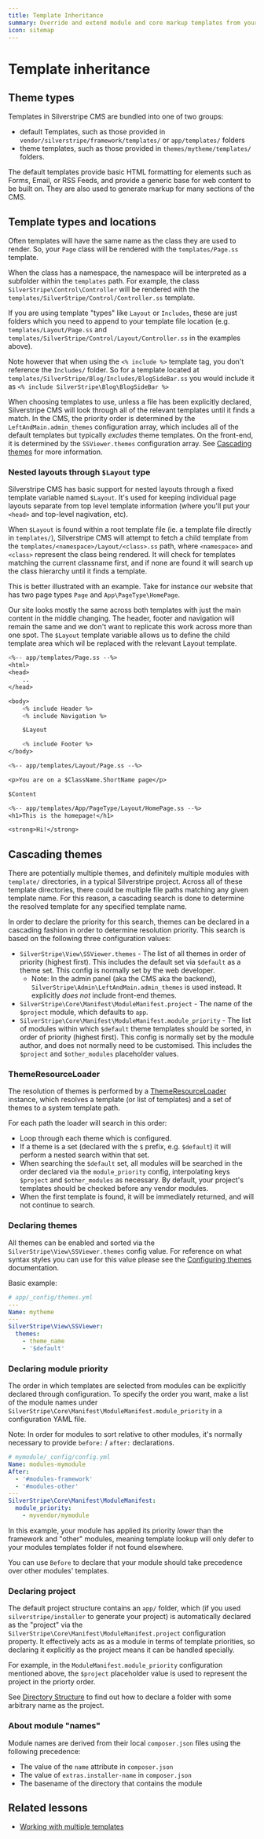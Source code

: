 ```yaml
---
title: Template Inheritance
summary: Override and extend module and core markup templates from your application code.
icon: sitemap
---
```


# Template inheritance

## Theme types

Templates in Silverstripe CMS are bundled into one of two groups:

- default Templates, such as those provided in `vendor/silverstripe/framework/templates/` or `app/templates/` folders
- theme templates, such as those provided in `themes/mytheme/templates/` folders.

The default templates provide basic HTML formatting for elements such as Forms, Email, or RSS Feeds, and provide a
generic base for web content to be built on. They are also used to generate markup for many sections of the CMS.

## Template types and locations

Often templates will have the same name as the class they are used to render. So, your `Page` class will
be rendered with the `templates/Page.ss` template.

When the class has a namespace, the namespace will be interpreted as a subfolder within the `templates` path.
For example, the class `SilverStripe\Control\Controller` will be rendered with the
`templates/SilverStripe/Control/Controller.ss` template.

If you are using template "types" like `Layout` or `Includes`, these are just folders which you need
to append to your template file location (e.g. `templates/Layout/Page.ss` and `templates/SilverStripe/Control/Layout/Controller.ss` in the examples above).

Note however that when using the `<% include %>` template tag, you don't reference the `Includes/` folder. So for a template located at `templates/SilverStripe/Blog/Includes/BlogSideBar.ss` you would include it as `<% include SilverStripe\Blog\BlogSideBar %>`

When choosing templates to use, unless a file has been explicitly declared, Silverstripe CMS will look through all of the relevant templates until it finds a match.
In the CMS, the priority order is determined by the `LeftAndMain.admin_themes` configuration array, which includes all of the default templates but typically *excludes* theme templates. On the front-end, it is determined by the `SSViewer.themes` configuration array. See [Cascading themes](#cascading-themes) for more information.

### Nested layouts through `$Layout` type

Silverstripe CMS has basic support for nested layouts through a fixed template variable named `$Layout`. It's used for
keeping individual page layouts separate from top level template information (where you'll put your `<head>` and top-level nagivation, etc).

When `$Layout` is found within a root template file (ie. a template file directly in `templates/`), Silverstripe CMS will attempt to fetch a child
template from the `templates/<namespace>/Layout/<class>.ss` path, where `<namespace>` and `<class>` represent
the class being rendered. It will check for templates matching the current classname first, and if none are found it will search up the class hierarchy until
it finds a template.

This is better illustrated with an example. Take for instance our website that has two page types `Page` and `App\PageType\HomePage`.

Our site looks mostly the same across both templates with just the main content in the middle changing. The header,
footer and navigation will remain the same and we don't want to replicate this work across more than one spot. The
`$Layout` template variable allows us to define the child template area which wil be replaced with the relevant Layout template.

```ss
<%-- app/templates/Page.ss --%>
<html>
<head>
    ..
</head>

<body>
    <% include Header %>
    <% include Navigation %>

    $Layout

    <% include Footer %>
</body>
```

```ss
<%-- app/templates/Layout/Page.ss --%>

<p>You are on a $ClassName.ShortName page</p>

$Content
```

```ss
<%-- app/templates/App/PageType/Layout/HomePage.ss --%>
<h1>This is the homepage!</h1>

<strong>Hi!</strong>
```

## Cascading themes

There are potentially multiple themes, and definitely multiple modules with `template/` directories, in a typical
Silverstripe project. Across all of these template directories, there could be multiple file paths matching any
given template name.
For this reason, a cascading search is done to determine the resolved template for any specified template name.

In order to declare the priority for this search, themes can be declared in a cascading fashion in order
to determine resolution priority. This search is based on the following three configuration values:

- `SilverStripe\View\SSViewer.themes` - The list of all themes in order of priority (highest first).
   This includes the default set via `$default` as a theme set. This config is normally set by the web
   developer.
  - Note: In the admin panel (aka the CMS aka the backend), `SilverStripe\Admin\LeftAndMain.admin_themes` is used instead.
    It explicitly *does not* include front-end themes.
- `SilverStripe\Core\Manifest\ModuleManifest.project` - The name of the `$project` module, which
   defaults to `app`.
- `SilverStripe\Core\Manifest\ModuleManifest.module_priority` - The list of modules within which `$default`
   theme templates should be sorted, in order of priority (highest first). This config is normally set by
   the module author, and does not normally need to be customised. This includes the `$project` and
   `$other_modules` placeholder values.

### ThemeResourceLoader

The resolution of themes is performed by a [ThemeResourceLoader](api:SilverStripe\View\ThemeResourceLoader)
instance, which resolves a template (or list of templates) and a set of themes to a system template path.

For each path the loader will search in this order:

- Loop through each theme which is configured.
- If a theme is a set (declared with the `$` prefix, e.g. `$default`) it will perform a nested search within
   that set.
- When searching the `$default` set, all modules will be searched in the order declared via the `module_priority`
   config, interpolating keys `$project` and `$other_modules` as necessary. By default, your project's templates should
   be checked before any vendor modules.
- When the first template is found, it will be immediately returned, and will not continue to search.

### Declaring themes

All themes can be enabled and sorted via the `SilverStripe\View\SSViewer.themes` config value. For reference
on what syntax styles you can use for this value please see the [Configuring themes](./themes#configuring-themes) documentation.

Basic example:

```yml
# app/_config/themes.yml
---
Name: mytheme
---
SilverStripe\View\SSViewer:
  themes:
    - theme_name
    - '$default'
```

### Declaring module priority

The order in which templates are selected from modules can be explicitly declared
through configuration. To specify the order you want, make a list of the module
names under `SilverStripe\Core\Manifest\ModuleManifest.module_priority` in a
configuration YAML file.

Note: In order for modules to sort relative to other modules, it's normally necessary
to provide `before:` / `after:` declarations.

```yml
# mymodule/_config/config.yml
Name: modules-mymodule
After:
  - '#modules-framework'
  - '#modules-other'
---
SilverStripe\Core\Manifest\ModuleManifest:
  module_priority:
    - myvendor/mymodule
```

In this example, your module has applied its priority *lower* than the framework and "other" modules, meaning template lookup
will only defer to your modules templates folder if not found elsewhere.

You can use `Before` to declare that your module should take precedence over other modules' templates.

### Declaring project

The default project structure contains an `app/` folder, which (if you used `silverstripe/installer` to generate your project)
is automatically declared as the "project" via the `SilverStripe\Core\Manifest\ModuleManifest.project` configuration property.
It effectively acts as as a module in terms of template priorities, so declaring it explicitly as the project means it can be handled
specially.

For example, in the `ModuleManifest.module_priority` configuration mentioned above, the `$project` placeholder value is used to
represent the project in the priorty order.

See [Directory Structure](/getting_started/directory_structure) to find out how to declare a folder with some arbitrary name as the project.

### About module "names"

Module names are derived from their local `composer.json` files using the following precedence:

- The value of the `name` attribute in `composer.json`
- The value of `extras.installer-name` in `composer.json`
- The basename of the directory that contains the module

## Related lessons

- [Working with multiple templates](https://www.silverstripe.org/learn/lessons/v4/working-with-multiple-templates-1)
